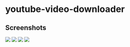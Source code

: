 # youtube-video-downloader
<h2>Screenshots</h2>

<img src="assets2/pro1" />
<img src="assets2/pro2" />
<img src="assets2/pro3" />
<img src="assets2/pro4" />